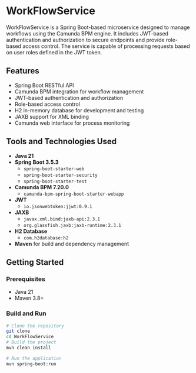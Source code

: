 # WorkFlowService

WorkFlowService is a Spring Boot-based microservice designed to manage workflows using the Camunda BPM engine. It includes JWT-based authentication and authorization to secure endpoints and provide role-based access control. The service is capable of processing requests based on user roles defined in the JWT token.

## Features

- Spring Boot RESTful API
- Camunda BPM integration for workflow management
- JWT-based authentication and authorization
- Role-based access control
- H2 in-memory database for development and testing
- JAXB support for XML binding
- Camunda web interface for process monitoring

## Tools and Technologies Used
- **Java 21**
- **Spring Boot 3.5.3**
    - `spring-boot-starter-web`
    - `spring-boot-starter-security`
    - `spring-boot-starter-test`
- **Camunda BPM 7.20.0**
    - `camunda-bpm-spring-boot-starter-webapp`
- **JWT**
    - `io.jsonwebtoken:jjwt:0.9.1`
- **JAXB**
    - `javax.xml.bind:jaxb-api:2.3.1`
    - `org.glassfish.jaxb:jaxb-runtime:2.3.1`
- **H2 Database**
    - `com.h2database:h2`
- **Maven** for build and dependency management

## Getting Started

### Prerequisites
- Java 21
- Maven 3.8+

### Build and Run

```bash
# Clone the repository
git clone 
cd WorkFlowService
# Build the project
mvn clean install

# Run the application
mvn spring-boot:run
